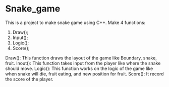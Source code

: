 # Snake_game
This is a project to make snake game using C++.
Make 4 functions:
1) Draw();
2) Input();
3) Logic();
4) Score();

Draw():
      This function draws the layout of the game like Boundary, snake, fruit.
Inout():
	This function takes input from the player like where the snake should move.
Logic():
	This function works on the logic of the game like when snake will die, fruit eating, and new position for fruit.
Score():
	It record the score of the player.


